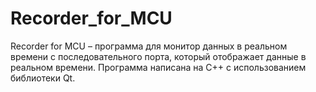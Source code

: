 # Recorder_for_MCU
Recorder for MCU – программа для монитор данных в реальном времени с последовательного порта, который отображает данные в реальном времени. Программа написана на C++ с использованием библиотеки Qt.
